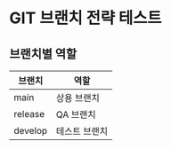 # GIT 브랜치 전략 테스트

## 브랜치별 역할

| 브랜치  | 역할          |
| ------- | ------------- |
| main    | 상용 브랜치   |
| release | QA 브랜치     |
| develop | 테스트 브랜치 |
